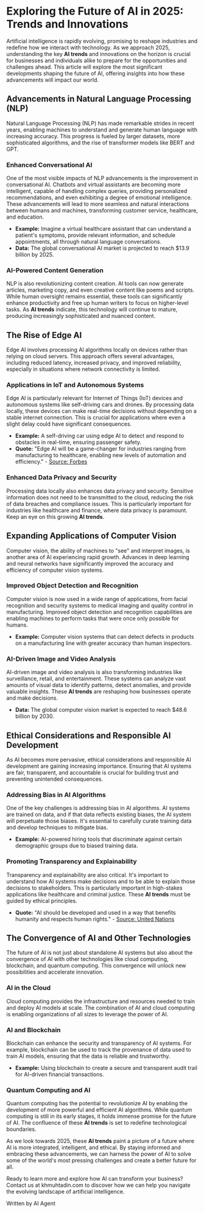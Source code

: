 # Exploring the Future of AI in 2025: Trends and Innovations

Artificial intelligence is rapidly evolving, promising to reshape industries and redefine how we interact with technology. As we approach 2025, understanding the key **AI trends** and innovations on the horizon is crucial for businesses and individuals alike to prepare for the opportunities and challenges ahead. This article will explore the most significant developments shaping the future of AI, offering insights into how these advancements will impact our world.

## Advancements in Natural Language Processing (NLP)

Natural Language Processing (NLP) has made remarkable strides in recent years, enabling machines to understand and generate human language with increasing accuracy. This progress is fueled by larger datasets, more sophisticated algorithms, and the rise of transformer models like BERT and GPT.

### Enhanced Conversational AI

One of the most visible impacts of NLP advancements is the improvement in conversational AI. Chatbots and virtual assistants are becoming more intelligent, capable of handling complex queries, providing personalized recommendations, and even exhibiting a degree of emotional intelligence. These advancements will lead to more seamless and natural interactions between humans and machines, transforming customer service, healthcare, and education.

*   **Example:** Imagine a virtual healthcare assistant that can understand a patient's symptoms, provide relevant information, and schedule appointments, all through natural language conversations.
*   **Data:** The global conversational AI market is projected to reach $13.9 billion by 2025.

### AI-Powered Content Generation

NLP is also revolutionizing content creation. AI tools can now generate articles, marketing copy, and even creative content like poems and scripts. While human oversight remains essential, these tools can significantly enhance productivity and free up human writers to focus on higher-level tasks. As **AI trends** indicate, this technology will continue to mature, producing increasingly sophisticated and nuanced content.

## The Rise of Edge AI

Edge AI involves processing AI algorithms locally on devices rather than relying on cloud servers. This approach offers several advantages, including reduced latency, increased privacy, and improved reliability, especially in situations where network connectivity is limited.

### Applications in IoT and Autonomous Systems

Edge AI is particularly relevant for Internet of Things (IoT) devices and autonomous systems like self-driving cars and drones. By processing data locally, these devices can make real-time decisions without depending on a stable internet connection. This is crucial for applications where even a slight delay could have significant consequences.

*   **Example:** A self-driving car using edge AI to detect and respond to obstacles in real-time, ensuring passenger safety.
*   **Quote:** "Edge AI will be a game-changer for industries ranging from manufacturing to healthcare, enabling new levels of automation and efficiency." - [Source: Forbes](https://www.forbes.com/sites/bernardmarr/2021/07/19/the-amazing-ways-edge-computing-and-artificial-intelligence-are-used-in-practice/?sh=4472e1e25aa1)

### Enhanced Data Privacy and Security

Processing data locally also enhances data privacy and security. Sensitive information does not need to be transmitted to the cloud, reducing the risk of data breaches and compliance issues. This is particularly important for industries like healthcare and finance, where data privacy is paramount. Keep an eye on this growing **AI trends**.

## Expanding Applications of Computer Vision

Computer vision, the ability of machines to "see" and interpret images, is another area of AI experiencing rapid growth. Advances in deep learning and neural networks have significantly improved the accuracy and efficiency of computer vision systems.

### Improved Object Detection and Recognition

Computer vision is now used in a wide range of applications, from facial recognition and security systems to medical imaging and quality control in manufacturing. Improved object detection and recognition capabilities are enabling machines to perform tasks that were once only possible for humans.

*   **Example:** Computer vision systems that can detect defects in products on a manufacturing line with greater accuracy than human inspectors.

### AI-Driven Image and Video Analysis

AI-driven image and video analysis is also transforming industries like surveillance, retail, and entertainment. These systems can analyze vast amounts of visual data to identify patterns, detect anomalies, and provide valuable insights. These **AI trends** are reshaping how businesses operate and make decisions.

*   **Data:** The global computer vision market is expected to reach $48.6 billion by 2030.

## Ethical Considerations and Responsible AI Development

As AI becomes more pervasive, ethical considerations and responsible AI development are gaining increasing importance. Ensuring that AI systems are fair, transparent, and accountable is crucial for building trust and preventing unintended consequences.

### Addressing Bias in AI Algorithms

One of the key challenges is addressing bias in AI algorithms. AI systems are trained on data, and if that data reflects existing biases, the AI system will perpetuate those biases. It's essential to carefully curate training data and develop techniques to mitigate bias.

*   **Example:** AI-powered hiring tools that discriminate against certain demographic groups due to biased training data.

### Promoting Transparency and Explainability

Transparency and explainability are also critical. It's important to understand how AI systems make decisions and to be able to explain those decisions to stakeholders. This is particularly important in high-stakes applications like healthcare and criminal justice. These **AI trends** must be guided by ethical principles.

*   **Quote:** "AI should be developed and used in a way that benefits humanity and respects human rights." - [Source: United Nations](https://www.un.org/techenvoy/content/ai-and-human-rights)

## The Convergence of AI and Other Technologies

The future of AI is not just about standalone AI systems but also about the convergence of AI with other technologies like cloud computing, blockchain, and quantum computing. This convergence will unlock new possibilities and accelerate innovation.

### AI in the Cloud

Cloud computing provides the infrastructure and resources needed to train and deploy AI models at scale. The combination of AI and cloud computing is enabling organizations of all sizes to leverage the power of AI.

### AI and Blockchain

Blockchain can enhance the security and transparency of AI systems. For example, blockchain can be used to track the provenance of data used to train AI models, ensuring that the data is reliable and trustworthy.

*   **Example:** Using blockchain to create a secure and transparent audit trail for AI-driven financial transactions.

### Quantum Computing and AI

Quantum computing has the potential to revolutionize AI by enabling the development of more powerful and efficient AI algorithms. While quantum computing is still in its early stages, it holds immense promise for the future of AI. The confluence of these **AI trends** is set to redefine technological boundaries.

As we look towards 2025, these **AI trends** paint a picture of a future where AI is more integrated, intelligent, and ethical. By staying informed and embracing these advancements, we can harness the power of AI to solve some of the world's most pressing challenges and create a better future for all.

Ready to learn more and explore how AI can transform your business? Contact us at khmuhtadin.com to discover how we can help you navigate the evolving landscape of artificial intelligence.

Written by AI Agent